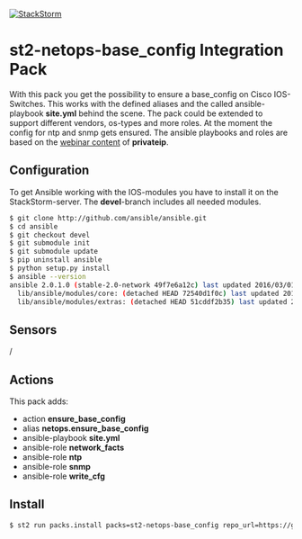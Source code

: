[![StackStorm](https://github.com/stackstorm/st2/raw/master/stackstorm_logo.png)](http://www.stackstorm.com)

# st2-netops-base_config Integration Pack
With this pack you get the possibility to ensure a base_config on Cisco IOS-Switches. This works with the defined aliases and the called ansible-playbook **site.yml** behind the scene. The pack could be extended to support different vendors, os-types and more roles. At the moment the config for ntp and snmp gets ensured. The ansible playbooks and roles are based on the [webinar content][1] of **privateip**.

## Configuration

To get Ansible working with the IOS-modules you have to install it on the StackStorm-server. The **devel**-branch includes all needed modules.
```sh
$ git clone http://github.com/ansible/ansible.git
$ cd ansible
$ git checkout devel
$ git submodule init
$ git submodule update
$ pip uninstall ansible
$ python setup.py install
$ ansible --version
ansible 2.0.1.0 (stable-2.0-network 49f7e6a12c) last updated 2016/03/01 20:57:24 (GMT +200)
  lib/ansible/modules/core: (detached HEAD 72540d1f0c) last updated 2016/03/01 20:57:27 (GMT +200)
  lib/ansible/modules/extras: (detached HEAD 51cddf2b35) last updated 2016/03/01 20:57:28 (GMT +200)
```

## Sensors

/

## Actions

This pack adds:
* action **ensure_base_config**
* alias **netops.ensure_base_config**
* ansible-playbook **site.yml**
* ansible-role **network_facts**
* ansible-role **ntp**
* ansible-role **snmp**
* ansible-role **write_cfg**

## Install
```sh
$ st2 run packs.install packs=st2-netops-base_config repo_url=https://github.com/smnmtzgr/st2-netops-base_config
```
[1]: https://github.com/privateip/Ansible-Webinar-Mar2016

